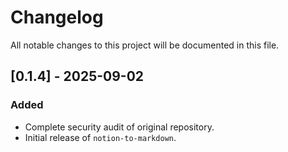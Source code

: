 # Changelog

All notable changes to this project will be documented in this file.

## [0.1.4] - 2025-09-02

### Added

- Complete security audit of original repository.
- Initial release of `notion-to-markdown`.
